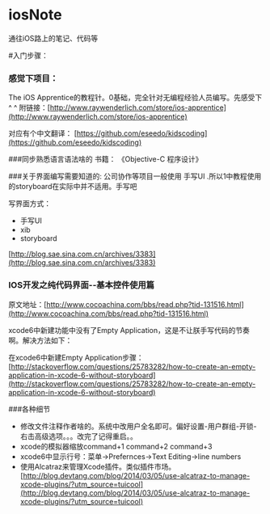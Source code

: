 # iosNote
通往iOS路上的笔记、代码等


#入门步骤：

### 感觉下项目：
The iOS Apprentice的教程针。0基础，完全针对无编程经验人员编写。先感受下 ^ ^
附链接：[http://www.raywenderlich.com/store/ios-apprentice](http://www.raywenderlich.com/store/ios-apprentice)

对应有个中文翻译：
[https://github.com/eseedo/kidscoding](https://github.com/eseedo/kidscoding)


###同步熟悉语言语法啥的
书籍：
《Objective-C 程序设计》


###关于界面编写需要知道的:
公司协作等项目一般使用 手写UI  .所以1中教程使用的storyboard在实际中并不适用。手写吧

写界面方式：

* 手写UI
* xib
* storyboard

[http://blog.sae.sina.com.cn/archives/3383](http://blog.sae.sina.com.cn/archives/3383)


### IOS开发之纯代码界面--基本控件使用篇 
原文地址：[http://www.cocoachina.com/bbs/read.php?tid-131516.html](http://www.cocoachina.com/bbs/read.php?tid-131516.html)

xcode6中新建功能中没有了Empty Application，这是不让朕手写代码的节奏啊。解决方法如下：

在xcode6中新建Empty Application步骤：[http://stackoverflow.com/questions/25783282/how-to-create-an-empty-application-in-xcode-6-without-storyboard](http://stackoverflow.com/questions/25783282/how-to-create-an-empty-application-in-xcode-6-without-storyboard)




###各种细节
* 修改文件注释作者啥的。系统中改用户全名即可。偏好设置-用户群组-开锁-右击高级选项。。。改完了记得重启。。
* xcode的模拟器缩放command+1 command+2 command+3
* xcode6中显示行号：菜单->Prefernces->Text Editing->line numbers
* 使用Alcatraz来管理Xcode插件。类似插件市场。[http://blog.devtang.com/blog/2014/03/05/use-alcatraz-to-manage-xcode-plugins/?utm_source=tuicool](http://blog.devtang.com/blog/2014/03/05/use-alcatraz-to-manage-xcode-plugins/?utm_source=tuicool)